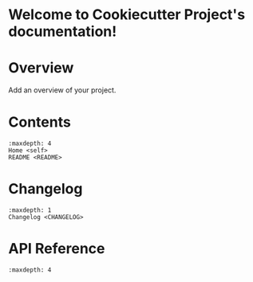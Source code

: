 <!-- .. Cookiecutter Project documentation master file, created by
   sphinx-quickstart on Fri Sep 10 21:44:40 2021.
   You can adapt this file completely to your liking, but it should at least
   contain the root `toctree` directive. -->

# Welcome to Cookiecutter Project's documentation!

# Overview
 
Add an overview of your project.
 
# Contents

```{toctree}
:maxdepth: 4
Home <self>
README <README>
``` 
 
# Changelog

```{toctree}
:maxdepth: 1
Changelog <CHANGELOG>
``` 
 
# API Reference
```{toctree}
:maxdepth: 4
``` 